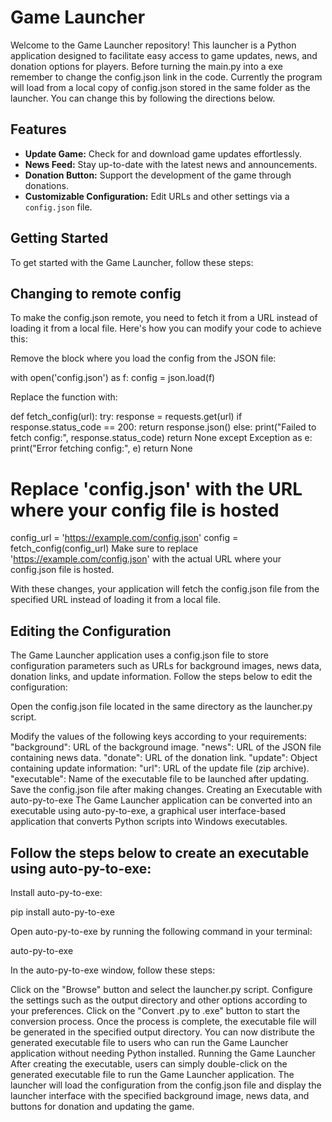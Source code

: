 # Game Launcher

Welcome to the Game Launcher repository! This launcher is a Python application designed to facilitate easy access to game updates, news, and donation options for players.
Before turning the main.py into a exe remember to change the config.json link in the code. Currently the program will load from a local copy of config.json stored in the same folder as the launcher.
You can change this by following the directions below. 


## Features

- **Update Game:** Check for and download game updates effortlessly.
- **News Feed:** Stay up-to-date with the latest news and announcements.
- **Donation Button:** Support the development of the game through donations.
- **Customizable Configuration:** Edit URLs and other settings via a `config.json` file.

## Getting Started

To get started with the Game Launcher, follow these steps:

## Changing to remote config

To make the config.json remote, you need to fetch it from a URL instead of loading it from a local file. Here's how you can modify your code to achieve this:

Remove the block where you load the config from the JSON file:

with open('config.json') as f:
    config = json.load(f)

Replace the function with: 

def fetch_config(url):
    try:
        response = requests.get(url)
        if response.status_code == 200:
            return response.json()
        else:
            print("Failed to fetch config:", response.status_code)
            return None
    except Exception as e:
        print("Error fetching config:", e)
        return None



# Replace 'config.json' with the URL where your config file is hosted
config_url = 'https://example.com/config.json'
config = fetch_config(config_url)
Make sure to replace 'https://example.com/config.json' with the actual URL where your config.json file is hosted.

With these changes, your application will fetch the config.json file from the specified URL instead of loading it from a local file.
## Editing the Configuration
The Game Launcher application uses a config.json file to store configuration parameters such as URLs for background images, news data, donation links, and update information. Follow the steps below to edit the configuration:

Open the config.json file located in the same directory as the launcher.py script.

Modify the values of the following keys according to your requirements:
"background": URL of the background image.
"news": URL of the JSON file containing news data.
"donate": URL of the donation link.
"update": Object containing update information:
"url": URL of the update file (zip archive).
"executable": Name of the executable file to be launched after updating.
Save the config.json file after making changes.
Creating an Executable with auto-py-to-exe
The Game Launcher application can be converted into an executable using auto-py-to-exe, a graphical user interface-based application that converts Python scripts into Windows executables.

## Follow the steps below to create an executable using auto-py-to-exe:

Install auto-py-to-exe:


pip install auto-py-to-exe

Open auto-py-to-exe by running the following command in your terminal:

auto-py-to-exe

In the auto-py-to-exe window, follow these steps:

Click on the "Browse" button and select the launcher.py script.
Configure the settings such as the output directory and other options according to your preferences.
Click on the "Convert .py to .exe" button to start the conversion process.
Once the process is complete, the executable file will be generated in the specified output directory.
You can now distribute the generated executable file to users who can run the Game Launcher application without needing Python installed.
Running the Game Launcher
After creating the executable, users can simply double-click on the generated executable file to run the Game Launcher application. The launcher will load the configuration from the config.json file and display the launcher interface with the specified background image, news data, and buttons for donation and updating the game.

